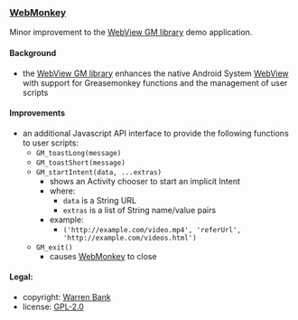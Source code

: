 ### [WebMonkey](https://github.com/warren-bank/Android-WebMonkey)

Minor improvement to the [WebView GM library](https://github.com/wbayer/webview-gm) demo application.

#### Background

* the [WebView GM library](https://github.com/wbayer/webview-gm) enhances the native Android System [WebView](https://developer.chrome.com/multidevice/webview/overview) with support for Greasemonkey functions and the management of user scripts

#### Improvements

* an additional Javascript API interface to provide the following functions to user scripts:
  - `GM_toastLong(message)`
  - `GM_toastShort(message)`
  - `GM_startIntent(data, ...extras)`
    * shows an Activity chooser to start an implicit Intent
    * where:
      - `data` is a String URL
      - `extras` is a list of String name/value pairs
    * example:
      - `('http://example.com/video.mp4', 'referUrl', 'http://example.com/videos.html')`
  - `GM_exit()`
    * causes [WebMonkey](https://github.com/warren-bank/Android-WebMonkey) to close

#### Legal:

* copyright: [Warren Bank](https://github.com/warren-bank)
* license: [GPL-2.0](https://www.gnu.org/licenses/old-licenses/gpl-2.0.txt)
